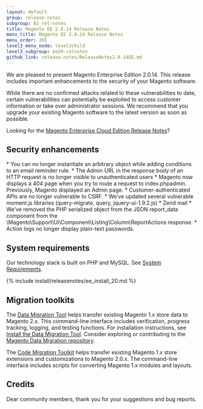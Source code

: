 ```yaml
---
layout: default
group: release-notes
subgroup: 02_rel-notes
title: Magento EE 2.0.14 Release Notes
menu_title: Magento EE 2.0.14 Release Notes
menu_order: 265
level3_menu_node: level3child
level3_subgroup: ee20-relnotes 
github_link: release-notes/ReleaseNotes2.0.14EE.md
---
```


We are pleased to present Magento Enterprise Edition 2.0.14. This release includes important enhancements to the security of your Magento software.

<div class="bs-callout bs-callout-warning" markdown="1">
While there are no confirmed attacks related to these vulnerabilities to date, certain vulnerabilities can potentially be exploited to access customer information or take over administrator sessions. We recommend that you upgrade your existing Magento software to the latest version as soon as possible.
</div> 

Looking for the <a href="http://devdocs.magento.com/guides/v2.1/cloud/release-notes/CloudReleaseNotes.html" target="_blank">Magento Enterprise Cloud Edition Release Notes</a>?


## Security enhancements


<!--- 64584 -->

<!--- 64051 --> 

<!--- 63880 -->* You can no longer instantiate an arbitrary object while adding conditions to an email reminder rule. 

<!--- 63878 -->* The Admin URL in the response body of an HTTP request is no longer visible to unauthenticated users 

<!--- 63876 -->* Magento now displays a 404 page when you try to route a request to index.phpadmin. Previously, Magento displayed an Admin page.

<!--- 63871 -->

<!--- 63868 -->

<!--- 63865 -->* Customer-authenticated APIs are no longer vulnerable to CSRF.

<!--- 63863 -->

<!--- 63681 -->* We’ve updated several vulnerable moment.js libraries (query-migrate, query, jquery-ui-1.9.2.js)

<!--- 63633 -->* Zend mail

<!--- 63518 -->

<!--- 62314 -->* We’ve removed  the PHP serialized object from  the JSON report_data component from the \Magento\Support\Ui\Component\Listing\Column\ReportActions response. 

<!--- 61016 -->* Action logs no longer display plain-text passwords.

<!--- 59096 -->





## System requirements
Our technology stack is built on PHP and MySQL. See
<a href="{{ page.baseurl }}install-gde/system-requirements.html" target="_blank">System Requirements</a>.


{% include install/releasenotes/ee_install_20.md %}



## Migration toolkits
The <a href="{{ page.baseurl }}migration/migration-migrate.html" target="_blank">Data Migration Tool</a> helps transfer existing Magento 1.x store data to Magento 2.x. This command-line interface includes verification, progress tracking, logging, and testing functions. For installation instructions, see  <a href="{{ page.baseurl }}migration/migration-tool-install.html" target="_blank">Install the Data Migration Tool</a>. Consider exploring or contributing to the <a href="https://github.com/magento/data-migration-tool" target="_blank"> Magento Data Migration repository</a>.

The <a href="https://github.com/magento/code-migration" target="_blank">Code Migration Toolkit</a> helps transfer existing Magento 1.x store extensions and customizations to Magento 2.0.x. The command-line interface includes scripts for converting Magento 1.x modules and layouts.

## Credits

Dear community members, thank you for your suggestions and bug reports.
